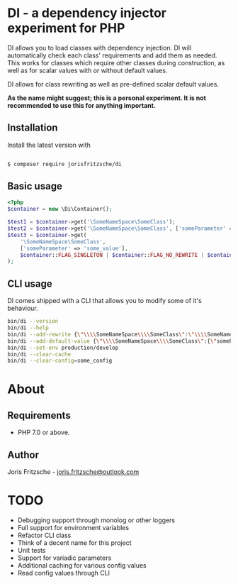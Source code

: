 # DI - a dependency injector experiment for PHP
DI allows you to load classes with dependency injection. DI will automatically check each class' requirements and add them as needed. This works for classes which require other classes during construction, as well as for scalar values with or without default values.

DI allows for class rewriting as well as pre-defined scalar default values.

**As the name might suggest; this is a personal experiment. It is not recommended to use this for anything important.**

## Installation
Install the latest version with

```bash

$ composer require jorisfritzsche/di
```

## Basic usage

```php
<?php
$container = new \Di\Container();

$test1 = $container->get('\SomeNameSpace\SomeClass');
$test2 = $container->get('\SomeNameSpace\SomeClass', ['someParameter' => 'some_value']);
$test3 = $container->get(
    '\SomeNameSpace\SomeClass', 
    ['someParameter' => 'some_value'], 
    $container::FLAG_SINGLETON | $container::FLAG_NO_REWRITE | $container::FLAG_NO_DEFAULT_VALUE | $container::FLAG_NO_CACHE
);

```

## CLI usage
DI comes shipped with a CLI that allows you to modify some of it's behaviour.

```bash
bin/di --version
bin/di --help
bin/di --add-rewrite {\"\\\\SomeNameSpace\\\\SomeClass\":\"\\\\SomeNameSpace\\\\SomeOtherClass\"}
bin/di --add-default-value {\"\\\\SomeNameSpace\\\\SomeClass\":{\"someParameterName\":\"some_default_value\"}}
bin/di --set-env production/develop
bin/di --clear-cache
bin/di --clear-config=some_config

```


# About

## Requirements
* PHP 7.0 or above.

## Author
Joris Fritzsche - joris.fritzsche@outlook.com

# TODO
* Debugging support through monolog or other loggers
* Full support for environment variables
* Refactor CLI class
* Think of a decent name for this project
* Unit tests
* Support for variadic parameters
* Additional caching for various config values
* Read config values through CLI